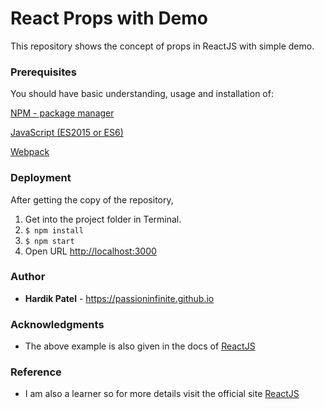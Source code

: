 # React Props with Demo

This repository shows the concept of props in ReactJS with simple demo.

### Prerequisites
You should have basic understanding, usage and installation of: <br/>

[NPM - package manager](https://www.npmjs.com/)

[JavaScript (ES2015 or ES6)](https://developer.mozilla.org/en-US/docs/Web/JavaScript/A_re-introduction_to_JavaScript)

[Webpack](https://webpack.js.org/concepts/)

### Deployment
After getting the copy of the repository,

1) Get into the project folder in Terminal.
2) ``` $ npm install ```
3) ``` $ npm start ```
4) Open URL [http://localhost:3000](http://localhost:3000)

### Author
* **Hardik Patel** - https://passioninfinite.github.io

### Acknowledgments

* The above example is also given in the docs of [ReactJS](https://facebook.github.io/react/docs/components-and-props.html)

### Reference
* I am also a learner so for more details visit the official site [ReactJS](https://facebook.github.io/react/docs/)